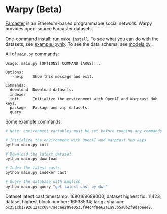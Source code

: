 # Warpy (Beta)

[Farcaster](https://github.com/farcasterxyz/protocol) is an Ethereum-based programmable social network. Warpy provides open-source Farcaster datasets.

One-command install: run `make install`. To see what you can do with the datasets, see [example.ipynb](example.ipynb). To see the data schema, see [models.py](models.py).

All of `main.py` commands:

```
Usage: main.py [OPTIONS] COMMAND [ARGS]...

Options:
  --help    Show this message and exit.

Commands:
  download  Download datasets.
  indexer
  init      Initialize the environment with OpenAI and Warpcast Hub keys.
  package   Package and zip datasets.
  query
```

Some example commands:

```bash
# Note: environment variables must be set before running any commands

# Initialize the environment with OpenAI and Warpcast Hub keys
python main.py init

# Download the latest dataset
python main.py download

# Index the latest casts
python main.py indexer cast

# Query the database with English
python main.py query "get latest cast by dwr"
```

Dataset latest cast timestamp: 1680169689000; dataset highest fid: 11423; dataset highest block number: 16938534; tar.gz shasum: `bc351cb1792612acc6847aecee299e0535f94c4f8e62a1a93b5a0b2f9dabeee8`.
